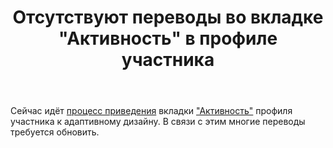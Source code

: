 ﻿---
title: "Отсутствуют переводы во вкладке &quot;Активность&quot; в профиле участника"
se.owner.user_id: 468004
se.owner.display_name: "ПИТОНИСТ версия-3-8"
se.owner.link: "https://ru.meta.stackoverflow.com/users/468004/%d0%9f%d0%98%d0%a2%d0%9e%d0%9d%d0%98%d0%a1%d0%a2-%d0%b2%d0%b5%d1%80%d1%81%d0%b8%d1%8f-3-8"
se.link: "https://ru.meta.stackoverflow.com/questions/11817/%d0%9e%d1%82%d1%81%d1%83%d1%82%d1%81%d1%82%d0%b2%d1%83%d1%8e%d1%82-%d0%bf%d0%b5%d1%80%d0%b5%d0%b2%d0%be%d0%b4%d1%8b-%d0%b2%d0%be-%d0%b2%d0%ba%d0%bb%d0%b0%d0%b4%d0%ba%d0%b5-%d0%90%d0%ba%d1%82%d0%b8%d0%b2%d0%bd%d0%be%d1%81%d1%82%d1%8c-%d0%b2-%d0%bf%d1%80%d0%be%d1%84%d0%b8%d0%bb%d0%b5-%d1%83%d1%87%d0%b0%d1%81%d1%82%d0%bd%d0%b8%d0%ba%d0%b0"
se.question_id: 11817
se.post_type: question
---
<p>Сейчас идёт <a href="https://meta.stackexchange.com/q/372049">процесс приведения</a> вкладки <a href="https://ru.stackoverflow.com/users/current?tab=topactivity">&quot;Активность&quot;</a> профиля участника к адаптивному дизайну. В связи с этим многие переводы требуется обновить.</p>
